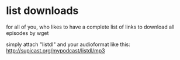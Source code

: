 # list downloads

for all of you, who likes to have a complete list of links to download all episodes by wget

simply attach "listdl" and your audioformat like this: http://supicast.org/mypodcast/listdl/mp3
